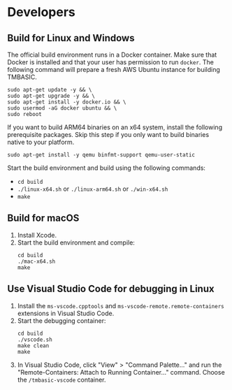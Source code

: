 # Developers

## Build for Linux and Windows
The official build environment runs in a Docker container. Make sure that Docker is installed and that your user has permission to run `docker`. The following command will prepare a fresh AWS Ubuntu instance for building TMBASIC.

```
sudo apt-get update -y && \
sudo apt-get upgrade -y && \
sudo apt-get install -y docker.io && \
sudo usermod -aG docker ubuntu && \
sudo reboot
```

If you want to build ARM64 binaries on an x64 system, install the following prerequisite packages. Skip this step if you only want to build binaries native to your platform.

```
sudo apt-get install -y qemu binfmt-support qemu-user-static
```

Start the build environment and build using the following commands:
- `cd build`
- `./linux-x64.sh` or `./linux-arm64.sh` or `./win-x64.sh`
- `make`

## Build for macOS
1. Install Xcode.
1. Start the build environment and compile:
    ```
    cd build
    ./mac-x64.sh
    make
    ```

## Use Visual Studio Code for debugging in Linux
1. Install the `ms-vscode.cpptools` and `ms-vscode-remote.remote-containers` extensions in Visual Studio Code.
1. Start the debugging container:
    ```
    cd build
    ./vscode.sh
    make clean
    make
    ```
1. In Visual Studio Code, click "View" > "Command Palette..." and run the "Remote-Containers: Attach to Running Container..." command. Choose the `/tmbasic-vscode` container.
